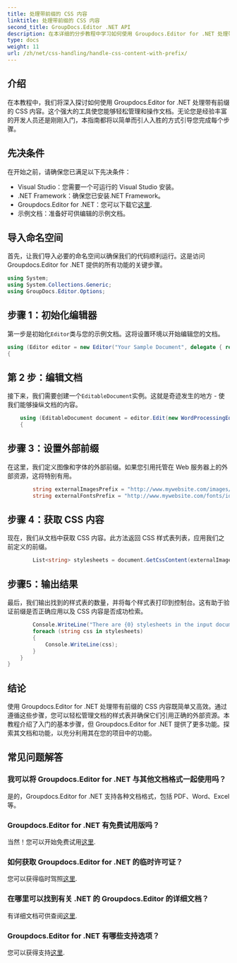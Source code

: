 ```yaml
---
title: 处理带前缀的 CSS 内容
linktitle: 处理带前缀的 CSS 内容
second_title: GroupDocs.Editor .NET API
description: 在本详细的分步教程中学习如何使用 Groupdocs.Editor for .NET 处理带前缀的 CSS 内容。非常适合各个级别的开发人员。
type: docs
weight: 11
url: /zh/net/css-handling/handle-css-content-with-prefix/
---
```

## 介绍
在本教程中，我们将深入探讨如何使用 Groupdocs.Editor for .NET 处理带有前缀的 CSS 内容。这个强大的工具使您能够轻松管理和操作文档。无论您是经验丰富的开发人员还是刚刚入门，本指南都将以简单而引人入胜的方式引导您完成每个步骤。
## 先决条件
在开始之前，请确保您已满足以下先决条件：
- Visual Studio：您需要一个可运行的 Visual Studio 安装。
- .NET Framework：确保您已安装.NET Framework。
-  Groupdocs.Editor for .NET：您可以下载它[这里](https://releases.groupdocs.com/editor/net/).
- 示例文档：准备好可供编辑的示例文档。
## 导入命名空间
首先，让我们导入必要的命名空间以确保我们的代码顺利运行。这是访问 Groupdocs.Editor for .NET 提供的所有功能的关键步骤。
```csharp
using System;
using System.Collections.Generic;
using GroupDocs.Editor.Options;
```
## 步骤 1：初始化编辑器
第一步是初始化`Editor`类与您的示例文档。这将设置环境以开始编辑您的文档。
```csharp
using (Editor editor = new Editor("Your Sample Document", delegate { return new WordProcessingLoadOptions(); }))
{
```
## 第 2 步：编辑文档
接下来，我们需要创建一个`EditableDocument`实例。这就是奇迹发生的地方 - 使我们能够操纵文档的内容。
```csharp
    using (EditableDocument document = editor.Edit(new WordProcessingEditOptions()))
    {
```
## 步骤 3：设置外部前缀
在这里，我们定义图像和字体的外部前缀。如果您引用托管在 Web 服务器上的外部资源，这将特别有用。
```csharp
        string externalImagesPrefix = "http://www.mywebsite.com/images/id=";
        string externalFontsPrefix = "http://www.mywebsite.com/fonts/id=";
```
## 步骤 4：获取 CSS 内容
现在，我们从文档中获取 CSS 内容。此方法返回 CSS 样式表列表，应用我们之前定义的前缀。
```csharp
        List<string> stylesheets = document.GetCssContent(externalImagesPrefix, externalFontsPrefix);
```
## 步骤5：输出结果
最后，我们输出找到的样式表的数量，并将每个样式表打印到控制台。这有助于验证前缀是否正确应用以及 CSS 内容是否成功检索。
```csharp
        Console.WriteLine("There are {0} stylesheets in the input document", stylesheets.Count);
        foreach (string css in stylesheets)
        {
            Console.WriteLine(css);
        }
    }
}
```
## 结论
使用 Groupdocs.Editor for .NET 处理带有前缀的 CSS 内容既简单又高效。通过遵循这些步骤，您可以轻松管理文档的样式表并确保它们引用正确的外部资源。本教程介绍了入门的基本步骤，但 Groupdocs.Editor for .NET 提供了更多功能。探索其文档和功能，以充分利用其在您的项目中的功能。
## 常见问题解答
### 我可以将 Groupdocs.Editor for .NET 与其他文档格式一起使用吗？
是的，Groupdocs.Editor for .NET 支持各种文档格式，包括 PDF、Word、Excel 等。
### Groupdocs.Editor for .NET 有免费试用版吗？
当然！您可以开始免费试用[这里](https://releases.groupdocs.com/).
### 如何获取 Groupdocs.Editor for .NET 的临时许可证？
您可以获得临时驾照[这里](https://purchase.groupdocs.com/temporary-license/).
### 在哪里可以找到有关 .NET 的 Groupdocs.Editor 的详细文档？
有详细文档可供查阅[这里](https://reference.groupdocs.com/editor/net/).
### Groupdocs.Editor for .NET 有哪些支持选项？
您可以获得支持[这里](https://forum.groupdocs.com/c/editor/20).